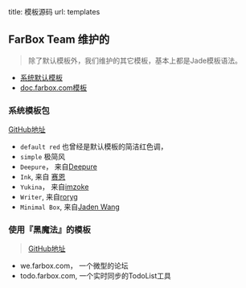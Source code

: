 title: 模板源码
url: templates

## FarBox Team 维护的

> 除了默认模板外，我们维护的其它模板，基本上都是Jade模板语法。

- [系统默认模板](https://github.com/BuildFarBox/default-template)
- [doc.farbox.com模板](https://github.com/BuildFarBox/doc.farbox.com)


### 系统模板包

[GitHub地址](https://github.com/BuildFarBox/templates)

- `default red` 也曾经是默认模板的简洁红色调，
- `simple` 极简风
- `Deepure`， 来自[Deepure](http://motype.org/)
- `Ink`, 来自 [赛恩](http://blog.cyanchen.com/)
- `Yukina`， 来自[imzoke](http://imzoke.farbox.com/)
- `Writer`, 来自[roryg](http://jollygoodthemes.com/)
- `Minimal Box`, 来自[Jaden Wang](http://copri.me/)


### 使用『黑魔法』的模板
> [GitHub地址](https://github.com/BuildFarBox/Black-FarBox)
- we.farbox.com， 一个微型的论坛
- todo.farbox.com, 一个实时同步的TodoList工具


